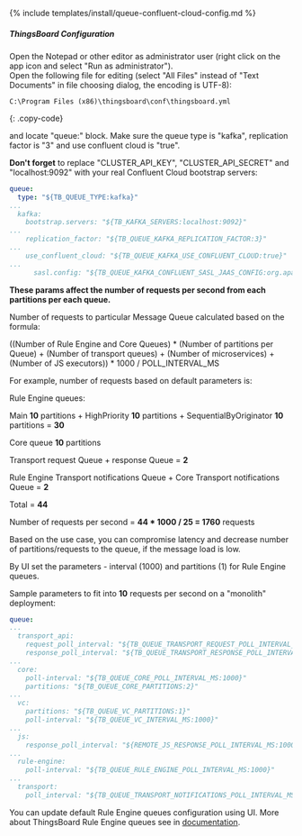 {% include templates/install/queue-confluent-cloud-config.md %}

##### ThingsBoard Configuration

Open the Notepad or other editor as administrator user (right click on the app icon and select "Run as administrator").  
Open the following file for editing (select "All Files" instead of "Text Documents" in file choosing dialog, the encoding is UTF-8):

```text 
C:\Program Files (x86)\thingsboard\conf\thingsboard.yml
``` 
{: .copy-code}

and locate "queue:" block. Make sure the queue type is "kafka", replication factor is "3" and use confluent cloud is "true".

**Don't forget** to replace "CLUSTER_API_KEY", "CLUSTER_API_SECRET" and "localhost:9092" with your real Confluent Cloud bootstrap servers:

```yml
queue:
  type: "${TB_QUEUE_TYPE:kafka}"
...
  kafka:
    bootstrap.servers: "${TB_KAFKA_SERVERS:localhost:9092}"
...
    replication_factor: "${TB_QUEUE_KAFKA_REPLICATION_FACTOR:3}"
...
    use_confluent_cloud: "${TB_QUEUE_KAFKA_USE_CONFLUENT_CLOUD:true}"
...
      sasl.config: "${TB_QUEUE_KAFKA_CONFLUENT_SASL_JAAS_CONFIG:org.apache.kafka.common.security.plain.PlainLoginModule required username=\"CLUSTER_API_KEY\" password=\"CLUSTER_API_SECRET\";}"
```

**These params affect the number of requests per second from each partitions per each queue.**

Number of requests to particular Message Queue calculated based on the formula:

((Number of Rule Engine and Core Queues) * (Number of partitions per Queue) + 
(Number of transport queues) + (Number of microservices) + (Number of JS executors)) * 1000 / POLL_INTERVAL_MS

For example, number of requests based on default parameters is:

Rule Engine queues:

Main **10** partitions + HighPriority **10** partitions + SequentialByOriginator **10** partitions = **30**

Core queue **10** partitions

Transport request Queue + response Queue = **2**

Rule Engine Transport notifications Queue + Core Transport notifications Queue = **2**

Total = **44**

Number of requests per second = **44 * 1000 / 25 = 1760** requests

Based on the use case, you can compromise latency and decrease number of partitions/requests to the queue, if the message load is low.

By UI set the parameters - interval (1000) and partitions (1) for Rule Engine queues.

Sample parameters to fit into **10** requests per second on a "monolith" deployment:

```yml
queue:
...
  transport_api:
    request_poll_interval: "${TB_QUEUE_TRANSPORT_REQUEST_POLL_INTERVAL_MS:1000}"
    response_poll_interval: "${TB_QUEUE_TRANSPORT_RESPONSE_POLL_INTERVAL_MS:1000}"
...
  core:
    poll-interval: "${TB_QUEUE_CORE_POLL_INTERVAL_MS:1000}"
    partitions: "${TB_QUEUE_CORE_PARTITIONS:2}"
...
  vc:
    partitions: "${TB_QUEUE_VC_PARTITIONS:1}"
    poll-interval: "${TB_QUEUE_VC_INTERVAL_MS:1000}"
...
  js:
    response_poll_interval: "${REMOTE_JS_RESPONSE_POLL_INTERVAL_MS:1000}"
...
  rule-engine:
    poll-interval: "${TB_QUEUE_RULE_ENGINE_POLL_INTERVAL_MS:1000}"
...
  transport:
    poll_interval: "${TB_QUEUE_TRANSPORT_NOTIFICATIONS_POLL_INTERVAL_MS:1000}"
```

You can update default Rule Engine queues configuration using UI. More about ThingsBoard Rule Engine queues see in [documentation](/docs/{{docsPrefix}}user-guide/rule-engine-2-5/queues/).
